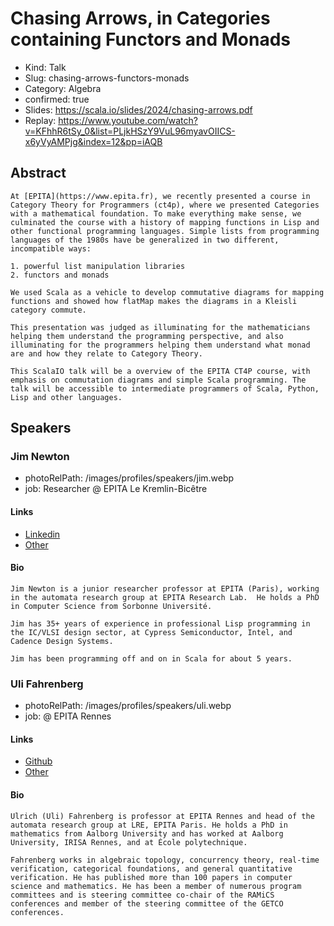 # Chasing Arrows, in Categories containing Functors and Monads

- Kind: Talk
- Slug: chasing-arrows-functors-monads
- Category: Algebra
- confirmed: true
- Slides: https://scala.io/slides/2024/chasing-arrows.pdf
- Replay: https://www.youtube.com/watch?v=KFhhR6tSy_0&list=PLjkHSzY9VuL96myavOIICS-x6yVyAMPjg&index=12&pp=iAQB

## Abstract

```
At [EPITA](https://www.epita.fr), we recently presented a course in Category Theory for Programmers (ct4p), where we presented Categories with a mathematical foundation. To make everything make sense, we culminated the course with a history of mapping functions in Lisp and other functional programming languages. Simple lists from programming languages of the 1980s have be generalized in two different, incompatible ways:

1. powerful list manipulation libraries
2. functors and monads

We used Scala as a vehicle to develop commutative diagrams for mapping functions and showed how flatMap makes the diagrams in a Kleisli category commute.

This presentation was judged as illuminating for the mathematicians helping them understand the programming perspective, and also illuminating for the programmers helping them understand what monad are and how they relate to Category Theory.

This ScalaIO talk will be a overview of the EPITA CT4P course, with emphasis on commutation diagrams and simple Scala programming. The talk will be accessible to intermediate programmers of Scala, Python, Lisp and other languages.
```

## Speakers

### Jim Newton

- photoRelPath: /images/profiles/speakers/jim.webp
- job: Researcher @ EPITA Le Kremlin-Bicêtre

#### Links

- [Linkedin](https://www.linkedin.com/in/jim-newton-463600a8)
- [Other](https://www.lrde.epita.fr/wiki/User:Jnewton)

#### Bio

```
Jim Newton is a junior researcher professor at EPITA (Paris), working in the automata research group at EPITA Research Lab.  He holds a PhD in Computer Science from Sorbonne Université.

Jim has 35+ years of experience in professional Lisp programming in the IC/VLSI design sector, at Cypress Semiconductor, Intel, and Cadence Design Systems.

Jim has been programming off and on in Scala for about 5 years.
```

### Uli Fahrenberg

- photoRelPath: /images/profiles/speakers/uli.webp
- job: @ EPITA Rennes

#### Links

- [Github](https://github.com/ulifahrenberg)
- [Other](https://ulifahrenberg.github.io)

#### Bio

```
Ulrich (Uli) Fahrenberg is professor at EPITA Rennes and head of the automata research group at LRE, EPITA Paris. He holds a PhD in mathematics from Aalborg University and has worked at Aalborg University, IRISA Rennes, and at École polytechnique.

Fahrenberg works in algebraic topology, concurrency theory, real-time verification, categorical foundations, and general quantitative verification. He has published more than 100 papers in computer science and mathematics. He has been a member of numerous program committees and is steering committee co-chair of the RAMiCS conferences and member of the steering committee of the GETCO conferences.
```
